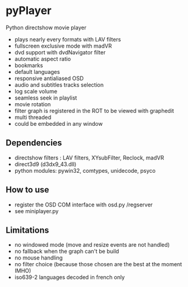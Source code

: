 pyPlayer
========

Python directshow movie player

* plays nearly every formats with LAV filters
* fullscreen exclusive mode with madVR
* dvd support with dvdNavigator filter
* automatic aspect ratio
* bookmarks
* default languages
* responsive antialiased OSD
* audio and subtitles tracks selection
* log scale volume
* seamless seek in playlist
* movie rotation
* filter graph is registered in the ROT to be viewed with graphedit
* multi threaded
* could be embedded in any window

Dependencies
------------

* directshow filters : LAV filters, XYsubFilter, Reclock, madVR
* direct3d9 (d3dx9_43.dll)
* python modules: pywin32, comtypes, unidecode, psyco
 
How to use
----------

* register the OSD COM interface with osd.py /regserver
* see miniplayer.py

Limitations
-----------
* no windowed mode (move and resize events are not handled)
* no fallback when the graph can't be build
* no mouse handling
* no filter choice (because those chosen are the best at the moment IMHO)
* iso639-2 languages decoded in french only
